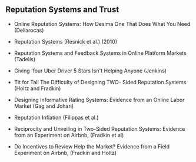 ## Reputation Systems and Trust

- Online Reputation Systems: How Desima One That Does What You Need (Dellarocas)

- Reputation Systems (Resnick et al.) (2010)

- Reputation Systems and Feedback Systems in Online Platform Markets (Tadelis)

- Giving 'four Uber Driver 5 Stars Isn't Helping Anyone (Jenkins)

- Tit for Tall The Difficulty of Designing TWO- Sided Reputation Systems (Holtz and Fradkin)

- Designing Informative Rating Systems: Evidence from an Online Labor Market (Gag and Johari)

- Reputation Inflation (Filippas et al.)

- Reciprocity and Unveiling in Two-Sided Reputation Systems: Evidence from an Experiment on Airbnb, (Fradkin et al)

- Do Incentives to Review Help the Market? Evidence from a Field Experiment on Airbnb, (Fradkin and Holtz)
